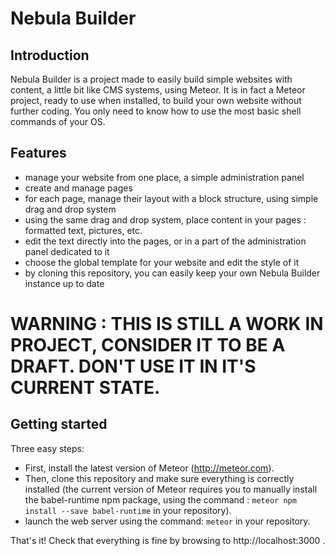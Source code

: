 # Nebula Builder

## Introduction
Nebula Builder is a project made to easily build simple websites with content, a little bit like CMS systems, using Meteor. It is in fact a Meteor project, ready to use when installed, to build your own website without further coding. You only need to know how to use the most basic shell commands of your OS.


## Features
- manage your website from one place, a simple administration panel
- create and manage pages
- for each page, manage their layout with a block structure, using simple drag and drop system
- using the same drag and drop system, place content in your pages : formatted text, pictures, etc.
- edit the text directly into the pages, or in a part of the administration panel dedicated to it
- choose the global template for your website and edit the style of it
- by cloning this repository, you can easily keep your own Nebula Builder instance up to date

# WARNING : THIS IS STILL A WORK IN PROJECT, CONSIDER IT TO BE A DRAFT. DON'T USE IT IN IT'S CURRENT STATE.

## Getting started

Three easy steps:
- First, install the latest version of Meteor (http://meteor.com).
- Then, clone this repository and make sure everything is correctly installed (the current version of Meteor requires you to manually install the babel-runtime npm package, using the command : `meteor npm install --save babel-runtime` in your repository).
- launch the web server using the command: `meteor` in your repository.

That's it! Check that everything is fine by browsing to http://localhost:3000 .


